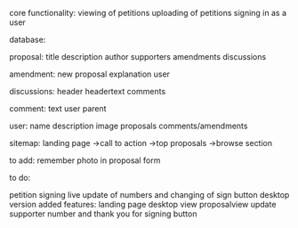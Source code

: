 core functionality:
viewing of petitions
uploading of petitions
signing in as a user

database:

proposal:
title
description
author
supporters
amendments
discussions

amendment:
new proposal
explanation
user

discussions:
header
headertext
comments

comment:
text
user
parent

user:
name
description
image
proposals
comments/amendments

sitemap:
landing page
->call to action
->top proposals
->browse section

to add:
remember photo in proposal form

to do:

petition signing live update of numbers and changing of sign button
desktop version
added features:
landing page desktop view
proposalview update supporter number and thank you for signing button
